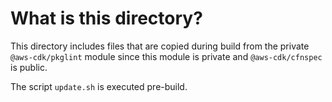 # What is this directory?

This directory includes files that are copied during build from the private
`@aws-cdk/pkglint` module since this module is private and `@aws-cdk/cfnspec` is
public.

The script `update.sh` is executed pre-build.
